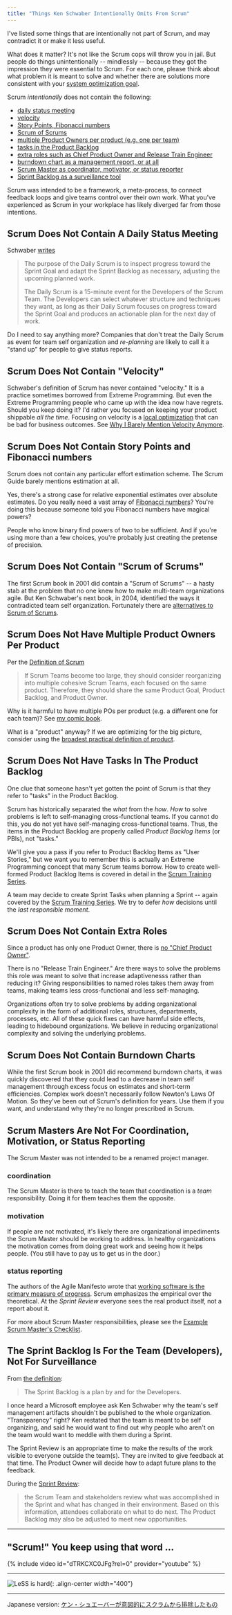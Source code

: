 ```yaml
---
title: "Things Ken Schwaber Intentionally Omits From Scrum"
---
```

I've listed some things that are intentionally not part of Scrum, and may contradict it or make it less useful.  

What does it matter?  It's not like the Scrum cops will throw you in jail.  But people do things unintentionally -- mindlessly -- because they got the impression they were essential to Scrum.  For each one, please think about what problem it is meant to solve and whether there are solutions more consistent with your [system optimization goal](/you-wont-change-your-organization-without-an-optimization-goal/).

Scrum *intentionally* does not contain the following:
* [daily status meeting](#scrum-does-not-contain-a-daily-status-meeting)  
* [velocity](#scrum-does-not-contain-velocity)
* [Story Points, Fibonacci numbers](#scrum-does-not-contain-story-points-and-fibonacci-numbers)
* [Scrum of Scrums](#scrum-does-not-contain-scrum-of-scrums)
* [multiple Product Owners per product (e.g. one per team)](#scrum-does-not-have-multiple-product-owners-per-product)
* [tasks in the Product Backlog](#scrum-does-not-have-tasks-in-the-product-backlog)
* [extra roles such as Chief Product Owner and Release Train Engineer](#scrum-does-not-contain-extra-roles)
* [burndown chart as a management report, or at all](#scrum-does-not-contain-burndown-charts)
* [Scrum Master as coordinator, motivator, or status reporter](#scrum-masters-are-not-for-coordination-motivation-or-status-reporting)
* [Sprint Backlog as a surveillance tool](#the-sprint-backlog-is-for-the-team-developers-not-for-surveillance)

Scrum was intended to be a framework, a meta-process, to connect feedback loops and give teams control over their own work.  What you've experienced as Scrum in your workplace has likely diverged far from those intentions.

## Scrum Does Not Contain A Daily Status Meeting

Schwaber [writes](https://scrumguides.org/scrum-guide.html#daily-scrum)

> The purpose of the Daily Scrum is to inspect progress toward the Sprint Goal and adapt the Sprint Backlog as necessary, adjusting the upcoming planned work.
> 
> The Daily Scrum is a 15-minute event for the Developers of the Scrum Team. The Developers can select whatever structure and techniques they want, as long as their Daily Scrum focuses on progress toward the Sprint Goal and produces an actionable plan for the next day of work.

Do I need to say anything more?  Companies that don't treat the Daily Scrum as event for team self organization and *re-planning* are likely to call it a "stand up" for people to give status reports.

## Scrum Does Not Contain "Velocity"

Schwaber's definition of Scrum has never contained "velocity."  It is a practice sometimes borrowed from Extreme Programming.  But even the Extreme Programming people who came up with the idea now have regrets.  Should you keep doing it?  I'd rather you focused on keeping your product shippable *all the time*.  Focusing on velocity is a [local optimization](/local-optimization-bias) that can be bad for business outcomes.  See [Why I Barely Mention Velocity Anymore](/why-i-barely-mention-velocity-anymore).

## Scrum Does Not Contain Story Points and Fibonacci numbers

Scrum does not contain any particular effort estimation scheme.  The Scrum Guide barely mentions estimation at all.

Yes, there's a strong case for relative exponential estimates over absolute estimates.  Do you really need a vast array of [Fibonacci numbers](/cult-of-fibonacci)?  You're doing this because someone told you Fibonacci numbers have magical powers?  

People who know binary find powers of two to be sufficient.  And if you're using more than a few choices, you're probably just creating the pretense of precision.

## Scrum Does Not Contain "Scrum of Scrums"

The first Scrum book in 2001 did contain a "Scrum of Scrums" -- a hasty stab at the problem that no one knew how to make multi-team organizations agile.  But Ken Schwaber's next book, in 2004, identified the ways it contradicted team self organization.  Fortunately there are [alternatives to Scrum of Scrums](/seven-alternatives-to-scrum-of-scrums).

## Scrum Does Not Have Multiple Product Owners Per Product

Per the [Definition of Scrum](https://scrumguides.org/scrum-guide.html#scrum-team)

> If Scrum Teams become too large, they should consider reorganizing into multiple cohesive Scrum Teams, each focused on the same product. Therefore, they should share the same Product Goal, Product Backlog, and Product Owner.

Why is it harmful to have multiple POs per product (e.g. a different one for each team)?  See [my comic book](/Why-Scrum-Isnt-Making-Your-Company-Very-Agile/).

What is a "product" anyway?  If we are optimizing for the big picture, consider using the [broadest practical definition of product](https://less.works/less/framework/product).

## Scrum Does Not Have Tasks In The Product Backlog

One clue that someone hasn't yet gotten the point of Scrum is that they refer to "tasks" in the Product Backlog.  

Scrum has historically separated the *what* from the *how*.  *How* to solve problems is left to self-managing cross-functional teams.  If you cannot do this, you do not yet have self-managing cross-functional teams.  Thus, the items in the Product Backlog are properly called *Product Backlog Items* (or PBIs), not "tasks."  

We'll give you a pass if you refer to Product Backlog Items as "User Stories," but we want you to remember this is actually an Extreme Programming concept that many Scrum teams borrow.  How to create well-formed Product Backlog Items is covered in detail in the [Scrum Training Series](https://scrumtrainingseries.com/BacklogRefinementMeeting/).

A team may decide to create Sprint Tasks when planning a Sprint -- again covered by the [Scrum Training Series](https://scrumtrainingseries.com/SprintPlanningMeeting/).  We try to defer *how* decisions until the *last responsible moment*.

## Scrum Does Not Contain Extra Roles

Since a product has only one Product Owner, there is [no "Chief Product Owner"](/Why-Scrum-Isnt-Making-Your-Company-Very-Agile/).

There is no "Release Train Engineer."  Are there ways to solve the problems this role was meant to solve that increase adaptivenesss rather than reducing it?  Giving responsibilities to named roles takes them away from teams, making teams less cross-functional and less self-managing.

Organizations often try to solve problems by adding organizational complexity in the form of additional roles, structures, departments, processes, etc.  All of these quick fixes can have harmful side effects, leading to hidebound organizations.  We believe in reducing organizational complexity and solving the underlying problems.

## Scrum Does Not Contain Burndown Charts

While the first Scrum book in 2001 did recommend burndown charts, it was quickly discovered that they could lead to a decrease in team self management through excess focus on estimates and short-term efficiencies.  Complex work doesn't necessarily follow Newton's Laws Of Motion.  So they've been out of Scrum's definition for years.  Use them if you want, and understand why they're no longer prescribed in Scrum.

## Scrum Masters Are Not For Coordination, Motivation, or Status Reporting

The Scrum Master was not intended to be a renamed project manager.

### coordination
The Scrum Master is there to teach the team that coordination is a *team* responsibility.  Doing it for them teaches them the opposite.

### motivation
If people are not motivated, it's likely there are organizational impediments the Scrum Master should be working to address.  In healthy organizations the motivation comes from doing great work and seeing how it helps people.  (You still have to pay us to get us in the door.)

### status reporting
The authors of the Agile Manifesto wrote that [working software is the primary measure of progress](https://agilemanifesto.org/principles.html).  Scrum emphasizes the empirical over the theoretical.  At the *Sprint Review* everyone sees the real product itself, not a report about it.

For more about Scrum Master responsibilities, please see the [Example Scrum Master's Checklist](https://scrummasterchecklist.org).

## The Sprint Backlog Is For the Team (Developers), Not For Surveillance

From [the definition](https://scrumguides.org/scrum-guide.html#sprint-backlog):

> The Sprint Backlog is a plan by and for the Developers.

I once heard a Microsoft employee ask Ken Schwaber why the team's self management artifacts shouldn't be published to the whole organization.  "Transparency" right?  Ken restated that the team is meant to be self organizing, and said he would want to find out why people who aren't on the team would want to meddle with them during a Sprint.

The Sprint Review is an appropriate time to make the results of the work visible to everyone outside the team(s).  They are invited to give feedback at that time.  The Product Owner will decide how to adapt future plans to the feedback.

During the [Sprint Review](https://scrumguides.org/scrum-guide.html#sprint-review):

>  the Scrum Team and stakeholders review what was accomplished in the Sprint and what has changed in their environment. Based on this information, attendees collaborate on what to do next. The Product Backlog may also be adjusted to meet new opportunities.

----

## "Scrum!"  You keep using that word ...
{% include video id="dTRKCXC0JFg?rel=0" provider="youtube" %}

----

![LeSS is hard](../images/less-is-hard.png){: .align-center width="400"}

----

Japanese version: [ケン・シュエーバーが意図的にスクラムから排除したもの](https://scrummaster.jp/things-ken-schwaber-intentionally-omits-from-scrum/)